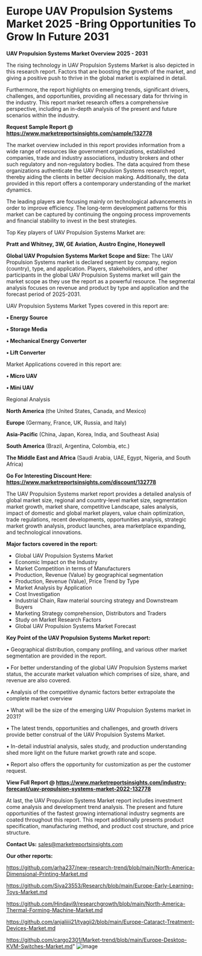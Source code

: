 # Europe UAV Propulsion Systems Market 2025 -Bring Opportunities To Grow In Future 2031

<Strong> UAV Propulsion Systems Market Overview 2025 - 2031</strong>

The rising technology in UAV Propulsion Systems Market is also depicted in this research report. Factors that are boosting the growth of the market, and giving a positive push to thrive in the global market is explained in detail.

Furthermore, the report highlights on emerging trends, significant drivers, challenges, and opportunities, providing all necessary data for thriving in the industry. This report market research offers a comprehensive perspective, including an in-depth analysis of the present and future scenarios within the industry.

<strong>Request Sample Report @ <a href=https://www.marketreportsinsights.com/sample/132778>https://www.marketreportsinsights.com/sample/132778</a></strong>

The market overview included in this report provides information from a wide range of resources like government organizations, established companies, trade and industry associations, industry brokers and other such regulatory and non-regulatory bodies. The data acquired from these organizations authenticate the UAV Propulsion Systems research report, thereby aiding the clients in better decision making. Additionally, the data provided in this report offers a contemporary understanding of the market dynamics.

The leading players are focusing mainly on technological advancements in order to improve efficiency. The long-term development patterns for this market can be captured by continuing the ongoing process improvements and financial stability to invest in the best strategies.

Top Key players of UAV Propulsion Systems Market are:

<strong>Pratt and Whitney, 3W, GE Aviation, Austro Engine, Honeywell</strong>

<strong><b>Global UAV Propulsion Systems Market Scope and Size:</b></strong>
The UAV Propulsion Systems market is declared segment by company, region (country), type, and application. Players, stakeholders, and other participants in the global UAV Propulsion Systems market will gain the market scope as they use the report as a powerful resource. The segmental analysis focuses on revenue and product by type and application and the forecast period of 2025-2031.

UAV Propulsion Systems Market Types covered in this report are:

<strong>• Energy Source

• Storage Media

• Mechanical Energy Converter

• Lift Converter</strong>

Market Applications covered in this report are:

<strong>• Micro UAV

• Mini UAV</strong> 

Regional Analysis

<strong>North America</strong> (the United States, Canada, and Mexico)

<strong>Europe</strong> (Germany, France, UK, Russia, and Italy)

<strong>Asia-Pacific</strong> (China, Japan, Korea, India, and Southeast Asia)

<strong>South America</strong> (Brazil, Argentina, Colombia, etc.)

<strong>The Middle East and Africa</strong> (Saudi Arabia, UAE, Egypt, Nigeria, and South Africa)

<strong>Go For Interesting Discount Here: <a href=https://www.marketreportsinsights.com/discount/132778>https://www.marketreportsinsights.com/discount/132778</a></strong>

The UAV Propulsion Systems market report provides a detailed analysis of global market size, regional and country-level market size, segmentation market growth, market share, competitive Landscape, sales analysis, impact of domestic and global market players, value chain optimization, trade regulations, recent developments, opportunities analysis, strategic market growth analysis, product launches, area marketplace expanding, and technological innovations.

<strong><b>Major factors covered in the report:</b></strong>
<ul>
  <li>Global UAV Propulsion Systems Market </li>
  <li>Economic Impact on the Industry</li>
  <li>Market Competition in terms of Manufacturers</li>
  <li>Production, Revenue (Value) by geographical segmentation</li>
  <li>Production, Revenue (Value), Price Trend by Type</li>
  <li>Market Analysis by Application</li>
  <li>Cost Investigation</li>
  <li>Industrial Chain, Raw material sourcing strategy and Downstream Buyers</li>
  <li>Marketing Strategy comprehension, Distributors and Traders</li>
  <li>Study on Market Research Factors</li>
  <li>Global UAV Propulsion Systems Market Forecast</li>
</ul>

<strong><b>Key Point of the UAV Propulsion Systems Market report:</b></strong>

• Geographical distribution, company profiling, and various other market segmentation are provided in the report.

• For better understanding of the global UAV Propulsion Systems market status, the accurate market valuation which comprises of size, share, and revenue are also covered.

• Analysis of the competitive dynamic factors better extrapolate the complete market overview

• What will be the size of the emerging UAV Propulsion Systems market in 2031?

• The latest trends, opportunities and challenges, and growth drivers provide better construal of the UAV Propulsion Systems Market.

• In-detail industrial analysis, sales study, and production understanding shed more light on the future market growth rate and scope.

• Report also offers the opportunity for customization as per the customer request.

<strong><b>View Full Report @ <a href=https://www.marketreportsinsights.com/industry-forecast/uav-propulsion-systems-market-2022-132778>https://www.marketreportsinsights.com/industry-forecast/uav-propulsion-systems-market-2022-132778</a></b></strong>


At last, the UAV Propulsion Systems Market report includes investment come analysis and development trend analysis. The present and future opportunities of the fastest growing international industry segments are coated throughout this report. This report additionally presents product specification, manufacturing method, and product cost structure, and price structure.

<strong>Contact Us:</strong>
sales@marketreportsinsights.com

<strong>Our other reports:</strong>

<a href=https://github.com/arha237/new-research-trend/blob/main/North-America-Dimensional-Printing-Market.md>https://github.com/arha237/new-research-trend/blob/main/North-America-Dimensional-Printing-Market.md</a>

<a href=https://github.com/Siya23553/Research/blob/main/Europe-Early-Learning-Toys-Market.md>https://github.com/Siya23553/Research/blob/main/Europe-Early-Learning-Toys-Market.md</a>

<a href=https://github.com/Hindavi9/researchgrowth/blob/main/North-America-Thermal-Forming-Machine-Market.md>https://github.com/Hindavi9/researchgrowth/blob/main/North-America-Thermal-Forming-Machine-Market.md</a>

<a href=https://github.com/anjaliiii21/tyagii2/blob/main/Europe-Cataract-Treatment-Devices-Market.md>https://github.com/anjaliiii21/tyagii2/blob/main/Europe-Cataract-Treatment-Devices-Market.md</a>

<a href=https://github.com/cargo2301/Market-trend/blob/main/Europe-Desktop-KVM-Switches-Market.md>https://github.com/cargo2301/Market-trend/blob/main/Europe-Desktop-KVM-Switches-Market.md</a>"
![image](https://github.com/user-attachments/assets/3d26faf0-54aa-4b93-a904-37fc8e60728c)
